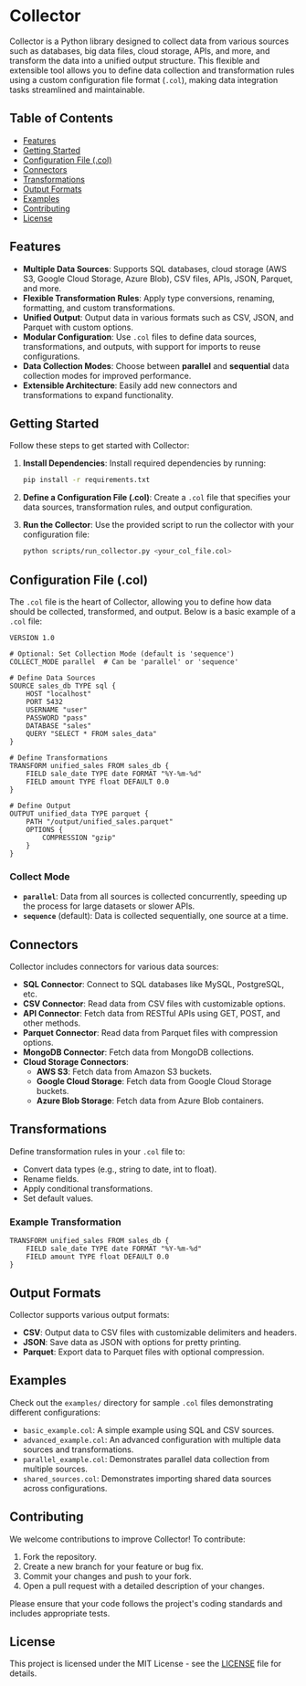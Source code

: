# Collector

Collector is a Python library designed to collect data from various sources such as databases, big data files, cloud storage, APIs, and more, and transform the data into a unified output structure. This flexible and extensible tool allows you to define data collection and transformation rules using a custom configuration file format (`.col`), making data integration tasks streamlined and maintainable.

## Table of Contents

- [Features](#features)
- [Getting Started](#getting-started)
- [Configuration File (.col)](#configuration-file-col)
- [Connectors](#connectors)
- [Transformations](#transformations)
- [Output Formats](#output-formats)
- [Examples](#examples)
- [Contributing](#contributing)
- [License](#license)

## Features

- **Multiple Data Sources**: Supports SQL databases, cloud storage (AWS S3, Google Cloud Storage, Azure Blob), CSV files, APIs, JSON, Parquet, and more.
- **Flexible Transformation Rules**: Apply type conversions, renaming, formatting, and custom transformations.
- **Unified Output**: Output data in various formats such as CSV, JSON, and Parquet with custom options.
- **Modular Configuration**: Use `.col` files to define data sources, transformations, and outputs, with support for imports to reuse configurations.
- **Data Collection Modes**: Choose between **parallel** and **sequential** data collection modes for improved performance.
- **Extensible Architecture**: Easily add new connectors and transformations to expand functionality.

## Getting Started

Follow these steps to get started with Collector:

1. **Install Dependencies**: Install required dependencies by running:
   ```bash
   pip install -r requirements.txt
   ```

2. **Define a Configuration File (.col)**: Create a `.col` file that specifies your data sources, transformation rules, and output configuration.

3. **Run the Collector**: Use the provided script to run the collector with your configuration file:
   ```bash
   python scripts/run_collector.py <your_col_file.col>
   ```

## Configuration File (.col)

The `.col` file is the heart of Collector, allowing you to define how data should be collected, transformed, and output. Below is a basic example of a `.col` file:

```plaintext
VERSION 1.0

# Optional: Set Collection Mode (default is 'sequence')
COLLECT_MODE parallel  # Can be 'parallel' or 'sequence'

# Define Data Sources
SOURCE sales_db TYPE sql {
    HOST "localhost"
    PORT 5432
    USERNAME "user"
    PASSWORD "pass"
    DATABASE "sales"
    QUERY "SELECT * FROM sales_data"
}

# Define Transformations
TRANSFORM unified_sales FROM sales_db {
    FIELD sale_date TYPE date FORMAT "%Y-%m-%d"
    FIELD amount TYPE float DEFAULT 0.0
}

# Define Output
OUTPUT unified_data TYPE parquet {
    PATH "/output/unified_sales.parquet"
    OPTIONS {
        COMPRESSION "gzip"
    }
}

```

### Collect Mode

- **`parallel`**: Data from all sources is collected concurrently, speeding up the process for large datasets or slower APIs.
- **`sequence`** (default): Data is collected sequentially, one source at a time.

## Connectors

Collector includes connectors for various data sources:

- **SQL Connector**: Connect to SQL databases like MySQL, PostgreSQL, etc.
- **CSV Connector**: Read data from CSV files with customizable options.
- **API Connector**: Fetch data from RESTful APIs using GET, POST, and other methods.
- **Parquet Connector**: Read data from Parquet files with compression options.
- **MongoDB Connector**: Fetch data from MongoDB collections.
- **Cloud Storage Connectors**:
  - **AWS S3**: Fetch data from Amazon S3 buckets.
  - **Google Cloud Storage**: Fetch data from Google Cloud Storage buckets.
  - **Azure Blob Storage**: Fetch data from Azure Blob containers.

## Transformations

Define transformation rules in your `.col` file to:

- Convert data types (e.g., string to date, int to float).
- Rename fields.
- Apply conditional transformations.
- Set default values.

### Example Transformation

```plaintext
TRANSFORM unified_sales FROM sales_db {
    FIELD sale_date TYPE date FORMAT "%Y-%m-%d"
    FIELD amount TYPE float DEFAULT 0.0
}
```

## Output Formats

Collector supports various output formats:

- **CSV**: Output data to CSV files with customizable delimiters and headers.
- **JSON**: Save data as JSON with options for pretty printing.
- **Parquet**: Export data to Parquet files with optional compression.

## Examples

Check out the `examples/` directory for sample `.col` files demonstrating different configurations:

- `basic_example.col`: A simple example using SQL and CSV sources.
- `advanced_example.col`: An advanced configuration with multiple data sources and transformations.
- `parallel_example.col`: Demonstrates parallel data collection from multiple sources.
- `shared_sources.col`: Demonstrates importing shared data sources across configurations.

## Contributing

We welcome contributions to improve Collector! To contribute:

1. Fork the repository.
2. Create a new branch for your feature or bug fix.
3. Commit your changes and push to your fork.
4. Open a pull request with a detailed description of your changes.

Please ensure that your code follows the project's coding standards and includes appropriate tests.

## License

This project is licensed under the MIT License - see the [LICENSE](LICENSE) file for details.
